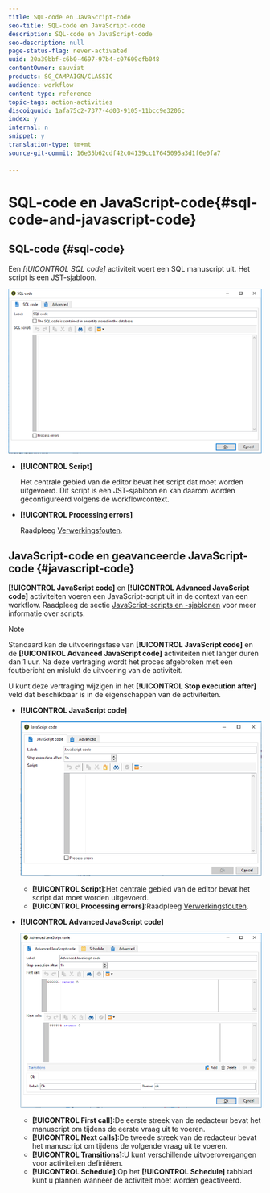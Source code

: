 ```yaml
---
title: SQL-code en JavaScript-code
seo-title: SQL-code en JavaScript-code
description: SQL-code en JavaScript-code
seo-description: null
page-status-flag: never-activated
uuid: 20a39bbf-c6b0-4697-97b4-c07609cfb048
contentOwner: sauviat
products: SG_CAMPAIGN/CLASSIC
audience: workflow
content-type: reference
topic-tags: action-activities
discoiquuid: 1afa75c2-7377-4d03-9105-11bcc9e3206c
index: y
internal: n
snippet: y
translation-type: tm+mt
source-git-commit: 16e35b62cdf42c04139cc17645095a3d1f6e0fa7

---
```



# SQL-code en JavaScript-code{#sql-code-and-javascript-code}

## SQL-code {#sql-code}

Een **[!UICONTROL SQL code*]* activiteit voert een SQL manuscript uit. Het script is een JST-sjabloon.

![](assets/sql_code.png)

* **[!UICONTROL Script]**

   Het centrale gebied van de editor bevat het script dat moet worden uitgevoerd. Dit script is een JST-sjabloon en kan daarom worden geconfigureerd volgens de workflowcontext.

* **[!UICONTROL Processing errors]**

   Raadpleeg [Verwerkingsfouten](../../workflow/using/monitoring-workflow-execution.md#processing-errors).

## JavaScript-code en geavanceerde JavaScript-code {#javascript-code}

**[!UICONTROL JavaScript code]** en **[!UICONTROL Advanced JavaScript code]** activiteiten voeren een JavaScript-script uit in de context van een workflow. Raadpleeg de sectie [JavaScript-scripts en -sjablonen](../../workflow/using/javascript-scripts-and-templates.md) voor meer informatie over scripts.

>[!NOTE]
>
>Standaard kan de uitvoeringsfase van **[!UICONTROL JavaScript code]** en de **[!UICONTROL Advanced JavaScript code]** activiteiten niet langer duren dan 1 uur. Na deze vertraging wordt het proces afgebroken met een foutbericht en mislukt de uitvoering van de activiteit.
>
>U kunt deze vertraging wijzigen in het **[!UICONTROL Stop execution after]** veld dat beschikbaar is in de eigenschappen van de activiteiten.

* **[!UICONTROL JavaScript code]**

   ![](assets/javascript_code.png)

   * **[!UICONTROL Script]**:Het centrale gebied van de editor bevat het script dat moet worden uitgevoerd.
   * **[!UICONTROL Processing errors]**:Raadpleeg [Verwerkingsfouten](../../workflow/using/monitoring-workflow-execution.md#processing-errors).

* **[!UICONTROL Advanced JavaScript code]**

   ![](assets/advanced_javascript_code.png)

   * **[!UICONTROL First call]**:De eerste streek van de redacteur bevat het manuscript om tijdens de eerste vraag uit te voeren.
   * **[!UICONTROL Next calls]**:De tweede streek van de redacteur bevat het manuscript om tijdens de volgende vraag uit te voeren.
   * **[!UICONTROL Transitions]**:U kunt verschillende uitvoerovergangen voor activiteiten definiëren.
   * **[!UICONTROL Schedule]**:Op het **[!UICONTROL Schedule]** tabblad kunt u plannen wanneer de activiteit moet worden geactiveerd.

